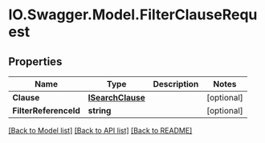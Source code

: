 # IO.Swagger.Model.FilterClauseRequest
## Properties

Name | Type | Description | Notes
------------ | ------------- | ------------- | -------------
**Clause** | [**ISearchClause**](ISearchClause.md) |  | [optional] 
**FilterReferenceId** | **string** |  | [optional] 

[[Back to Model list]](../README.md#documentation-for-models) [[Back to API list]](../README.md#documentation-for-api-endpoints) [[Back to README]](../README.md)


